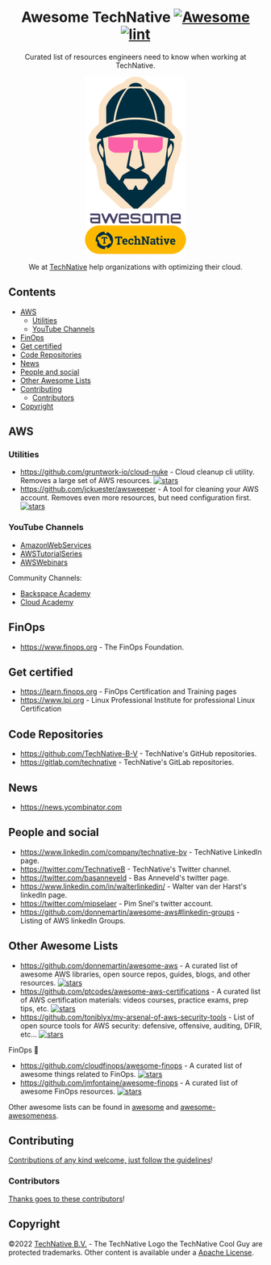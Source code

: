 <div align="center">

<!-- title -->

<!--lint ignore no-dead-urls-->

# Awesome TechNative [![Awesome](https://awesome.re/badge.svg)](https://awesome.re) [![lint](https://github.com/TechNative-B-V/awesome-technative/actions/workflows/lint.yaml/badge.svg)](https://github.com/TechNative-B-V/awesome-technative/actions/workflows/lint.yaml)

<!-- subtitle -->

Curated list of resources engineers need to know when working at TechNative.

<!-- image -->

<a href="" target="_blank" rel="noopener noreferrer">
  <img src="awesome-technative.png" />
</a>

<!-- description -->

We at [TechNative](https://technative.nl) help organizations with optimizing their cloud.

</div>

<!-- TOC -->

## Contents

* [AWS](#aws)
   * [Utilities](#utilities)
   * [YouTube Channels](#youtube-channels)
* [FinOps](#finops)
* [Get certified](#get-certified)
* [Code Repositories](#code-repositories)
* [News](#news)
* [People and social](#people-and-social)
* [Other Awesome Lists](#other-awesome-lists)
* [Contributing](#contributing)
   * [Contributors](#contributors)
* [Copyright](#copyright)


<!-- CONTENT -->

## AWS

### Utilities

- https://github.com/gruntwork-io/cloud-nuke - Cloud cleanup cli utility. Removes a large set of AWS resources. [![stars](https://badgen.net/github/stars/gruntwork-io/cloud-nuke)](https://badgen.net/github/stars/gruntwork-io/cloud-nuke)
- https://github.com/jckuester/awsweeper - A tool for cleaning your AWS account. Removes even more resources, but need configuration first. [![stars](https://badgen.net/github/stars/jckuester/awsweeper)](https://badgen.net/github/stars/jckuester/awsweeper)


### YouTube Channels

* [AmazonWebServices](https://www.youtube.com/user/AmazonWebServices)
* [AWSTutorialSeries](https://www.youtube.com/user/awstutorialseries)
* [AWSWebinars](https://www.youtube.com/user/AWSwebinars)

Community Channels:

* [Backspace Academy](https://www.youtube.com/channel/UCav3fsasRc5VOqvZiT5avgw)
* [Cloud Academy](https://www.youtube.com/channel/UCeRY0LppLWdxWAymRANTb0g/videos)

## FinOps

- https://www.finops.org - The FinOps Foundation.

## Get certified

- https://learn.finops.org - FinOps Certification and Training pages
- https://www.lpi.org - Linux Professional Institute for professional Linux Certification

## Code Repositories

- https://github.com/TechNative-B-V - TechNative's GitHub repositories.
- https://gitlab.com/technative - TechNative's GitLab repositories.

## News

- https://news.ycombinator.com

## People and social

<!-- list people worth following on social sites (Twitter, LinkedIn, GitHub, YouTube etc.) -->

- https://www.linkedin.com/company/technative-bv - TechNative LinkedIn page.
- https://twitter.com/TechnativeB - TechNative's Twitter channel.
- https://twitter.com/basanneveld - Bas Anneveld's twitter page.
- https://www.linkedin.com/in/walterlinkedin/ - Walter van der Harst's linkedIn page.
- https://twitter.com/mipselaer - Pim Snel's twitter account.
- https://github.com/donnemartin/awesome-aws#linkedin-groups - Listing of AWS linkedIn Groups.

## Other Awesome Lists

- https://github.com/donnemartin/awesome-aws - A curated list of awesome AWS libraries, open source repos, guides, blogs, and other resources. [![stars](https://badgen.net/github/stars/donnemartin/awesome-aws)](https://badgen.net/github/stars/donnemartin/awesome-aws)
- https://github.com/ptcodes/awesome-aws-certifications - A curated list of AWS certification materials: videos courses, practice exams, prep tips, etc. [![stars](https://badgen.net/github/stars/ptcodes/awesome-aws-certifications)](https://badgen.net/github/stars/ptcodes/awesome-aws-certifications)
- https://github.com/toniblyx/my-arsenal-of-aws-security-tools - List of open source tools for AWS security: defensive, offensive, auditing, DFIR, etc... [![stars](https://badgen.net/github/stars/toniblyx/my-arsenal-of-aws-security-tools)](https://badgen.net/github/stars/toniblyx/my-arsenal-of-aws-security-tools)

FinOps 🤔

- https://github.com/cloudfinops/awesome-finops - A curated list of awesome things related to FinOps. [![stars](https://badgen.net/github/stars/cloudfinops/awesome-finops)](https://badgen.net/github/stars/cloudfinops/awesome-finops)
- https://github.com/jmfontaine/awesome-finops - A curated list of awesome FinOps resources. [![stars](https://badgen.net/github/stars/jmfontaine/awesome-finops)](https://badgen.net/github/stars/jmfontaine/awesome-finops)


Other awesome lists can be found in [awesome](https://github.com/sindresorhus/awesome) and [awesome-awesomeness](https://github.com/bayandin/awesome-awesomeness).

## Contributing

[Contributions of any kind welcome, just follow the guidelines](contributing.md)!

### Contributors

[Thanks goes to these contributors](https://github.com/TechNative-B-V/awesome-technative/graphs/contributors)!

## Copyright

©2022 [TechNative B.V.](https://technative.nl) - The TechNative Logo the TechNative Cool Guy are protected trademarks. Other content is available under a [Apache License](./license).
